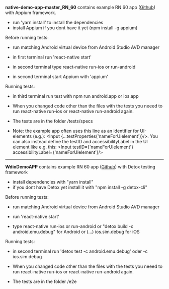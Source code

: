 **native-demo-app-master_RN_60** contains example RN 60 app ([Github](https://github.com/webdriverio/native-demo-app/tree/8f734445db735e5f36d9fa22f1aebbec4c79afbd)) with Appium framework.

- run 'yarn install' to install the dependencies
- install Appium if you dont have it yet (npm install -g appium)

Before running tests:

- run matching Android virtual device from Android Studio AVD manager

- in first terminal run 'react-native start'

- in second terminal type react-native run-ios  or run-android

- in second terminal start Appium with 'appium'

Running tests:

- in third terminal run test with npm run android.app or ios.app

- When you changed code other than the files with the tests you neeed to run react-native run-ios
or react-native run-android again.

- The tests are in the folder /tests/specs
- Note: the example app often uses this line as an identifier for UI-elements (e.g.): <Input {...testProperties('nameForUIelement')}/>. You can also instead define the testID and accessibilityLabel in the UI element like e.g. this: <Input  testID={'nameForUIelement'} accessibilityLabel={'nameForUIelement'}/>
---
**WdioDemoAPP** contains example RN 60 app ([Github](https://github.com/webdriverio/native-demo-app/tree/8f734445db735e5f36d9fa22f1aebbec4c79afbd)) with Detox testing framework

- install dependencies with "yarn install"
- if you dont have Detox yet install it with "npm install -g detox-cli"

Before running tests:
- run matching Android virtual device from Android Studio AVD manager

- run 'react-native start'

- type react-native run-ios or run-android or "detox build -c android.emu.debug" for Android or (...) ios.sim.debug for iOS

Running tests:

- in second terminal run  'detox test -c android.emu.debug' oder -c ios.sim.debug

- When you changed code other than the files with the tests you neeed to run react-native run-ios
or react-native run-android again.

- The tests are in the folder /e2e

